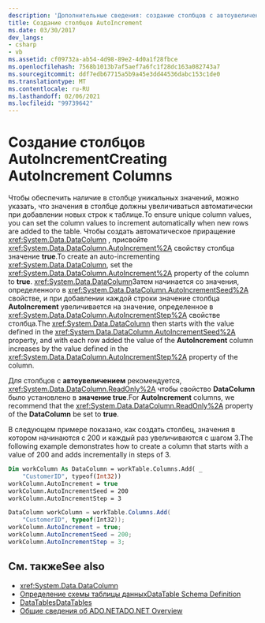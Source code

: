 ```yaml
---
description: 'Дополнительные сведения: создание столбцов с автоувеличением'
title: Создание столбцов AutoIncrement
ms.date: 03/30/2017
dev_langs:
- csharp
- vb
ms.assetid: cf09732a-ab54-4d98-89e2-4d0a1f28fbce
ms.openlocfilehash: 7568b1013b7af5aef7a6fc1f28dc163a082743a7
ms.sourcegitcommit: ddf7edb67715a5b9a45e3dd44536dabc153c1de0
ms.translationtype: MT
ms.contentlocale: ru-RU
ms.lasthandoff: 02/06/2021
ms.locfileid: "99739642"
---
```

# <a name="creating-autoincrement-columns"></a><span data-ttu-id="93e0e-103">Создание столбцов AutoIncrement</span><span class="sxs-lookup"><span data-stu-id="93e0e-103">Creating AutoIncrement Columns</span></span>

<span data-ttu-id="93e0e-104">Чтобы обеспечить наличие в столбце уникальных значений, можно указать, что значения в столбце должны увеличиваться автоматически при добавлении новых строк к таблице.</span><span class="sxs-lookup"><span data-stu-id="93e0e-104">To ensure unique column values, you can set the column values to increment automatically when new rows are added to the table.</span></span> <span data-ttu-id="93e0e-105">Чтобы создать автоматическое приращение <xref:System.Data.DataColumn> , присвойте <xref:System.Data.DataColumn.AutoIncrement%2A> свойству столбца значение **true**.</span><span class="sxs-lookup"><span data-stu-id="93e0e-105">To create an auto-incrementing <xref:System.Data.DataColumn>, set the <xref:System.Data.DataColumn.AutoIncrement%2A> property of the column to **true**.</span></span> <span data-ttu-id="93e0e-106"><xref:System.Data.DataColumn>Затем начинается со значения, определенного в <xref:System.Data.DataColumn.AutoIncrementSeed%2A> свойстве, и при добавлении каждой строки значение столбца **AutoIncrement** увеличивается на значение, определенное в <xref:System.Data.DataColumn.AutoIncrementStep%2A> свойстве столбца.</span><span class="sxs-lookup"><span data-stu-id="93e0e-106">The <xref:System.Data.DataColumn> then starts with the value defined in the <xref:System.Data.DataColumn.AutoIncrementSeed%2A> property, and with each row added the value of the **AutoIncrement** column increases by the value defined in the <xref:System.Data.DataColumn.AutoIncrementStep%2A> property of the column.</span></span>  
  
 <span data-ttu-id="93e0e-107">Для столбцов с **автоувеличением** рекомендуется, <xref:System.Data.DataColumn.ReadOnly%2A> чтобы свойство **DataColumn** было установлено в **значение true**.</span><span class="sxs-lookup"><span data-stu-id="93e0e-107">For **AutoIncrement** columns, we recommend that the <xref:System.Data.DataColumn.ReadOnly%2A> property of the **DataColumn** be set to **true**.</span></span>  
  
 <span data-ttu-id="93e0e-108">В следующем примере показано, как создать столбец, значения в котором начинаются с 200 и каждый раз увеличиваются с шагом 3.</span><span class="sxs-lookup"><span data-stu-id="93e0e-108">The following example demonstrates how to create a column that starts with a value of 200 and adds incrementally in steps of 3.</span></span>  
  
```vb  
Dim workColumn As DataColumn = workTable.Columns.Add( _  
    "CustomerID", typeof(Int32))  
workColumn.AutoIncrement = true  
workColumn.AutoIncrementSeed = 200  
workColumn.AutoIncrementStep = 3  
```  
  
```csharp  
DataColumn workColumn = workTable.Columns.Add(  
    "CustomerID", typeof(Int32));  
workColumn.AutoIncrement = true;  
workColumn.AutoIncrementSeed = 200;  
workColumn.AutoIncrementStep = 3;  
```  
  
## <a name="see-also"></a><span data-ttu-id="93e0e-109">См. также</span><span class="sxs-lookup"><span data-stu-id="93e0e-109">See also</span></span>

- <xref:System.Data.DataColumn>
- [<span data-ttu-id="93e0e-110">Определение схемы таблицы данных</span><span class="sxs-lookup"><span data-stu-id="93e0e-110">DataTable Schema Definition</span></span>](datatable-schema-definition.md)
- [<span data-ttu-id="93e0e-111">DataTables</span><span class="sxs-lookup"><span data-stu-id="93e0e-111">DataTables</span></span>](datatables.md)
- [<span data-ttu-id="93e0e-112">Общие сведения об ADO.NET</span><span class="sxs-lookup"><span data-stu-id="93e0e-112">ADO.NET Overview</span></span>](../ado-net-overview.md)
